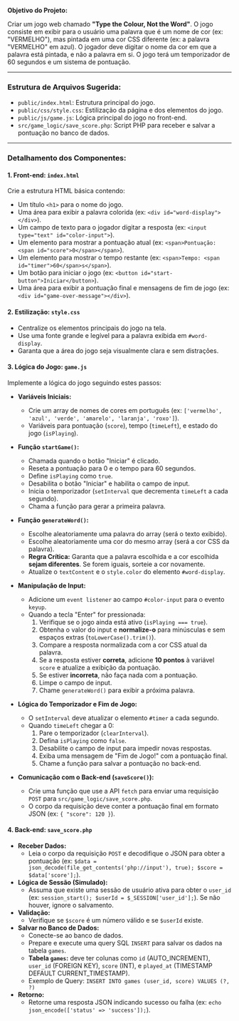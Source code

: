 **Objetivo do Projeto:**

Criar um jogo web chamado **"Type the Colour, Not the Word"**. O jogo consiste em exibir para o usuário uma palavra que é um nome de cor (ex: "VERMELHO"), mas pintada em uma cor CSS diferente (ex: a palavra "VERMELHO" em azul). O jogador deve digitar o nome da cor em que a palavra está pintada, e não a palavra em si. O jogo terá um temporizador de 60 segundos e um sistema de pontuação.

---

### **Estrutura de Arquivos Sugerida:**

* `public/index.html`: Estrutura principal do jogo.
* `public/css/style.css`: Estilização da página e dos elementos do jogo.
* `public/js/game.js`: Lógica principal do jogo no front-end.
* `src/game_logic/save_score.php`: Script PHP para receber e salvar a pontuação no banco de dados.

---

### **Detalhamento dos Componentes:**

#### **1. Front-end: `index.html`**

Crie a estrutura HTML básica contendo:
* Um título `<h1>` para o nome do jogo.
* Uma área para exibir a palavra colorida (ex: `<div id="word-display"></div>`).
* Um campo de texto para o jogador digitar a resposta (ex: `<input type="text" id="color-input">`).
* Um elemento para mostrar a pontuação atual (ex: `<span>Pontuação: <span id="score">0</span></span>`).
* Um elemento para mostrar o tempo restante (ex: `<span>Tempo: <span id="timer">60</span>s</span>`).
* Um botão para iniciar o jogo (ex: `<button id="start-button">Iniciar</button>`).
* Uma área para exibir a pontuação final e mensagens de fim de jogo (ex: `<div id="game-over-message"></div>`).

#### **2. Estilização: `style.css`**

* Centralize os elementos principais do jogo na tela.
* Use uma fonte grande e legível para a palavra exibida em `#word-display`.
* Garanta que a área do jogo seja visualmente clara e sem distrações.

#### **3. Lógica do Jogo: `game.js`**

Implemente a lógica do jogo seguindo estes passos:

* **Variáveis Iniciais:**
    * Crie um array de nomes de cores em português (ex: `['vermelho', 'azul', 'verde', 'amarelo', 'laranja', 'roxo']`).
    * Variáveis para pontuação (`score`), tempo (`timeLeft`), e estado do jogo (`isPlaying`).

* **Função `startGame()`:**
    * Chamada quando o botão "Iniciar" é clicado.
    * Reseta a pontuação para 0 e o tempo para 60 segundos.
    * Define `isPlaying` como `true`.
    * Desabilita o botão "Iniciar" e habilita o campo de input.
    * Inicia o temporizador (`setInterval` que decrementa `timeLeft` a cada segundo).
    * Chama a função para gerar a primeira palavra.

* **Função `generateWord()`:**
    * Escolhe aleatoriamente uma palavra do array (será o texto exibido).
    * Escolhe aleatoriamente uma cor do mesmo array (será a cor CSS da palavra).
    * **Regra Crítica:** Garanta que a palavra escolhida e a cor escolhida **sejam diferentes**. Se forem iguais, sorteie a cor novamente.
    * Atualize o `textContent` e o `style.color` do elemento `#word-display`.

* **Manipulação de Input:**
    * Adicione um `event listener` ao campo `#color-input` para o evento `keyup`.
    * Quando a tecla "Enter" for pressionada:
        1.  Verifique se o jogo ainda está ativo (`isPlaying === true`).
        2.  Obtenha o valor do input e **normalize-o** para minúsculas e sem espaços extras (`toLowerCase().trim()`).
        3.  Compare a resposta normalizada com a cor CSS atual da palavra.
        4.  Se a resposta estiver **correta**, adicione **10 pontos** à variável `score` e atualize a exibição da pontuação.
        5.  Se estiver **incorreta**, não faça nada com a pontuação.
        6.  Limpe o campo de input.
        7.  Chame `generateWord()` para exibir a próxima palavra.

* **Lógica do Temporizador e Fim de Jogo:**
    * O `setInterval` deve atualizar o elemento `#timer` a cada segundo.
    * Quando `timeLeft` chegar a 0:
        1.  Pare o temporizador (`clearInterval`).
        2.  Defina `isPlaying` como `false`.
        3.  Desabilite o campo de input para impedir novas respostas.
        4.  Exiba uma mensagem de "Fim de Jogo!" com a pontuação final.
        5.  Chame a função para salvar a pontuação no back-end.

* **Comunicação com o Back-end (`saveScore()`):**
    * Crie uma função que use a API `fetch` para enviar uma requisição `POST` para `src/game_logic/save_score.php`.
    * O corpo da requisição deve conter a pontuação final em formato JSON (ex: `{ "score": 120 }`).

#### **4. Back-end: `save_score.php`**

* **Receber Dados:**
    * Leia o corpo da requisição `POST` e decodifique o JSON para obter a pontuação (ex: `$data = json_decode(file_get_contents('php://input'), true); $score = $data['score'];`).
* **Lógica de Sessão (Simulado):**
    * Assuma que existe uma sessão de usuário ativa para obter o `user_id` (ex: `session_start(); $userId = $_SESSION['user_id'];`). Se não houver, ignore o salvamento.
* **Validação:**
    * Verifique se `$score` é um número válido e se `$userId` existe.
* **Salvar no Banco de Dados:**
    * Conecte-se ao banco de dados.
    * Prepare e execute uma query SQL `INSERT` para salvar os dados na tabela `games`.
    * **Tabela `games`:** deve ter colunas como `id` (AUTO_INCREMENT), `user_id` (FOREIGN KEY), `score` (INT), e `played_at` (TIMESTAMP DEFAULT CURRENT_TIMESTAMP).
    * Exemplo de Query: `INSERT INTO games (user_id, score) VALUES (?, ?)`
* **Retorno:**
    * Retorne uma resposta JSON indicando sucesso ou falha (ex: `echo json_encode(['status' => 'success']);`).